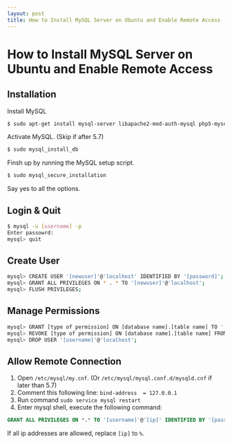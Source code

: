 ```yaml
---
layout: post
title: How to Install MySQL Server on Ubuntu and Enable Remote Access
---
```


# How to Install MySQL Server on Ubuntu and Enable Remote Access

## Installation

Install MySQL

```bash
$ sudo apt-get install mysql-server libapache2-mod-auth-mysql php5-mysql
```

Activate MySQL. (Skip if after 5.7)

```bash
$ sudo mysql_install_db
```

Finsh up by running the MySQL setup script.

```bash
$ sudo mysql_secure_installation
```

Say yes to all the options.



## Login & Quit

```bash
$ mysql -u [username] -p
Enter passowrd: 
mysql> quit
```

## Create User

```bash
mysql> CREATE USER '[newuser]'@'localhost' IDENTIFIED BY '[password]';
mysql> GRANT ALL PRIVILEGES ON * . * TO '[newuser]'@'localhost';
mysql> FLUSH PRIVILEGES;

```

## Manage Permissions

```bash
mysql> GRANT [type of permission] ON [database name].[table name] TO '[username]'@'localhost';
mysql> REVOKE [type of permission] ON [database name].[table name] FROM '[username]'@'localhost';
mysql> DROP USER '[username]'@'localhost';

```

## Allow Remote Connection

1. Open `/etc/mysql/my.cnf`. (Or `/etc/mysql/mysql.conf.d/mysqld.cnf` if later than 5.7)
1. Comment this following line: `bind-address  = 127.0.0.1`
1. Run command `sudo service mysql restart`
1. Enter mysql shell, execute the following command:



```sql
GRANT ALL PRIVILEGES ON *.* TO '[username]'@'[ip]' IDENTIFIED BY '[password]' WITH GRANT OPTION;
```

If all ip addresses are allowed, replace `[ip]` to `%`.

